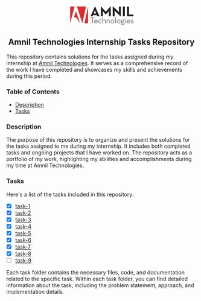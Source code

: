 <div align="center">

[![Amnil Technologies](./assets/amniltech.png)](https://www.amniltech.com/)

## Amnil Technologies Internship Tasks Repository

</div>

This repository contains solutions for the tasks assigned during my internship at [Amnil Technologies](https://www.amniltech.com/). It serves as a comprehensive record of the work I have completed and showcases my skills and achievements during this period.

### Table of Contents

- [Description](#description)
- [Tasks](#tasks)

### Description

The purpose of this repository is to organize and present the solutions for the tasks assigned to me during my internship. It includes both completed tasks and ongoing projects that I have worked on. The repository acts as a portfolio of my work, highlighting my abilities and accomplishments during my time at Amnil Technologies.

### Tasks

Here's a list of the tasks included in this repository:

- [x] [task-1](https://github.com/iambasanta/internship/tree/master/task1)
- [x] [task-2](https://github.com/iambasanta/internship/tree/master/task2)
- [x] [task-3](https://github.com/iambasanta/internship/tree/master/task2)
- [x] [task-4](https://github.com/iambasanta/internship/tree/master/task2)
- [x] [task-5](https://github.com/iambasanta/internship/tree/master/task5)
- [x] [task-6](https://github.com/iambasanta/internship/tree/master/chat)
- [x] [task-7](https://github.com/iambasanta/internship/tree/master/task7)
- [x] [task-8](https://github.com/iambasanta/internship/tree/master/task8)
- [ ] [task-9](https://github.com/iambasanta/internship/tree/master/task9)

Each task folder contains the necessary files, code, and documentation related to the specific task. Within each task folder, you can find detailed information about the task, including the problem statement, approach, and implementation details.
